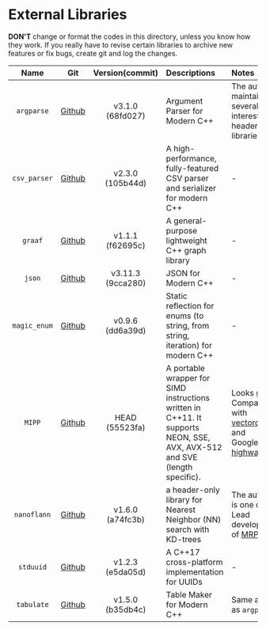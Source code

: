 External Libraries
===

**DON'T** change or format the codes in this directory, unless you know how they work.
If you really have to revise certain libraries to archive new features or fix bugs, create
git and log the changes.

|     Name     |                          Git                          |    Version(commit)    | Descriptions                                                                                                              | Notes                                                                                                                                          |
| :----------: | :---------------------------------------------------: | :-------------------: | :------------------------------------------------------------------------------------------------------------------------ | :--------------------------------------------------------------------------------------------------------------------------------------------- |
|  `argparse`  |     [Github](https://github.com/p-ranav/argparse)     | v3.1.0</br>(68fd027)  | Argument Parser for Modern C++                                                                                            | The author maintains several interesting header only libraries                                                                                 |
| `csv_parser` | [Github](https://github.com/vincentlaucsb/csv-parser) | v2.3.0</br>(105b44d)  | A high-performance, fully-featured CSV parser and serializer for modern C++                                               | -                                                                                                                                              |
|   `graaf`    |     [Github](https://github.com/bobluppes/graaf)      | v1.1.1</br>(f62695c)  | A general-purpose lightweight C++ graph library                                                                           | -                                                                                                                                              |
|    `json`    |      [Github](https://github.com/nlohmann/json)       | v3.11.3</br>(9cca280) | JSON for Modern C++                                                                                                       | -                                                                                                                                              |
| `magic_enum` |    [Github](https://github.com/Neargye/magic_enum)    | v0.9.6</br>(dd6a39d)  | Static reflection for enums (to string, from string, iteration) for modern C++                                            | -                                                                                                                                              |
|    `MIPP`    |       [Github](https://github.com/aff3ct/MIPP)        |  HEAD</br>(55523fa)   | A portable wrapper for SIMD instructions written in C++11. It supports NEON, SSE, AVX, AVX-512 and SVE (length specific). | Looks good. Compare with [vectorclass2](https://github.com/vectorclass/version2) and Google's [highway](https://github.com/google/highway.git) |
| `nanoflann`  |   [Github](https://github.com/jlblancoc/nanoflann)    | v1.6.0</br>(a74fc3b)  | a header-only library for Nearest Neighbor (NN) search with KD-trees                                                      | The author is one of the Lead developers of [MRPT](https://github.com/MRPT/mrpt)                                                               |
|  `stduuid`   |  [Github](https://github.com/mariusbancila/stduuid)   | v1.2.3</br>(e5da05d)  | A C++17 cross-platform implementation for UUIDs                                                                           | -                                                                                                                                              |
|  `tabulate`  |     [Github](https://github.com/p-ranav/tabulate)     | v1.5.0</br>(b35db4c)  | Table Maker for Modern C++                                                                                                | Same author as `argparse`                                                                                                                      |